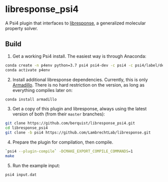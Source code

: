 # libresponse_psi4

A Psi4 plugin that interfaces to [libresponse](), a generalized molecular property solver.

## Build

1. Get a working Psi4 install. The easiest way is through Anaconda:
```bash
conda create -n p4env python=3.7 psi4 psi4-dev -c psi4 -c psi4/label/dev
conda activate p4env
```
2. Install additional libresponse dependencies. Currently, this is only [Armadillo](http://arma.sourceforge.net/). There is no hard restriction on the version, as long as everything compiles later on:
```bash
conda install armadillo
```
3. Get a copy of this plugin and libresponse, always using the latest version of both (from their `master` branches):
```bash
git clone https://github.com/berquist/libresponse_psi4.git
cd libresponse_psi4
git clone -b psi4 https://github.com/LambrechtLab/libresponse.git
```
4. Prepare the plugin for compilation, then compile.
```bash
`psi4 --plugin-compile` -DCMAKE_EXPORT_COMPILE_COMMANDS=1
make
```
5. Run the example input:
```bash
psi4 input.dat
```
